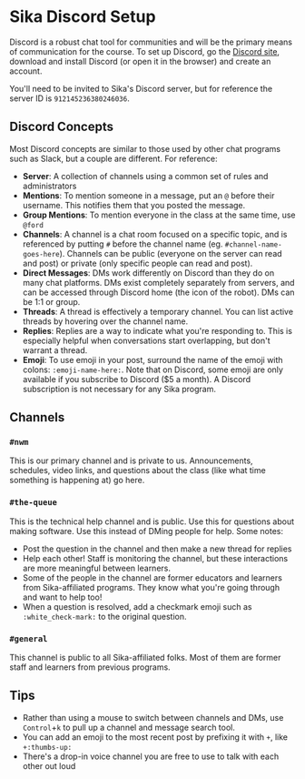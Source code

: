 # Sika Discord Setup

Discord is a robust chat tool for communities and will be the primary means of communication for the course. To set up Discord, go the [Discord site](https://discord.com/), download and install Discord (or open it in the browser) and create an account.

You'll need to be invited to Sika's Discord server, but for reference the server ID is `912145236380246036`.

## Discord Concepts

Most Discord concepts are similar to those used by other chat programs such as Slack, but a couple are different. For reference:

* **Server**: A collection of channels using a common set of rules and administrators
* **Mentions**: To mention someone in a message, put an `@` before their username. This notifies them that you posted the message.
* **Group Mentions**: To mention everyone in the class at the same time, use `@ford`
* **Channels**: A channel is a chat room focused on a specific topic, and is referenced by putting `#` before the channel name (eg. `#channel-name-goes-here`). Channels can be public (everyone on the server can read and post) or private (only specific people can read and post).
* **Direct Messages**: DMs work differently on Discord than they do on many chat platforms. DMs exist completely separately from servers, and can be accessed through Discord home (the icon of the robot). DMs can be 1:1 or group.
* **Threads**: A thread is effectively a temporary channel. You can list active threads by hovering over the channel name.
* **Replies**: Replies are a way to indicate what you're responding to. This is especially helpful when conversations start overlapping, but don't warrant a thread.
* **Emoji**: To use emoji in your post, surround the name of the emoji with colons: `:emoji-name-here:`. Note that on Discord, some emoji are only available if you subscribe to Discord ($5 a month). A Discord subscription is not necessary for any Sika program.

## Channels

### `#nwm`

This is our primary channel and is private to us. Announcements, schedules, video links, and questions about the class (like what time something is happening at) go here.

### `#the-queue`

This is the technical help channel and is public. Use this for questions about making software. Use this instead of DMing people for help. Some notes:

* Post the question in the channel and then make a new thread for replies
* Help each other! Staff is monitoring the channel, but these interactions are more meaningful between learners.
* Some of the people in the channel are former educators and learners from Sika-affiliated programs. They know what you're going through and want to help too!
* When a question is resolved, add a checkmark emoji such as `:white_check-mark:` to the original question.

### `#general`

This channel is public to all Sika-affiliated folks. Most of them are former staff and learners from previous programs.

## Tips

* Rather than using a mouse to switch between channels and DMs, use `Control`+`k` to pull up a channel and message search tool.
* You can add an emoji to the most recent post by prefixing it with `+`, like `+:thumbs-up:`
* There's a drop-in voice channel you are free to use to talk with each other out loud
